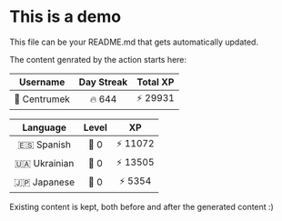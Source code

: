 # This is a demo

This file can be your README.md that gets automatically updated.

The content genrated by the action starts here:

<!--START_SECTION:duolingoStats-->
<!-- Automatically generated with https://github.com/centrumek/duolingo-readme-stats-->

| Username | Day Streak | Total XP |
|:---:|:---:|:---:|
| 👤 Centrumek | 🔥 644 | ⚡ 29931 |

| Language | Level | XP |
|:---:|:---:|:---:|
| 🇪🇸 Spanish | 👑 0 | ⚡ 11072 |
| 🇺🇦 Ukrainian | 👑 0 | ⚡ 13505 |
| 🇯🇵 Japanese | 👑 0 | ⚡ 5354 |

<!--END_SECTION:duolingoStats-->

Existing content is kept, both before and after the generated content :)